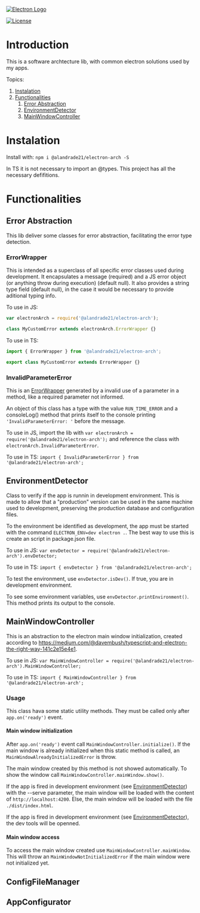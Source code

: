 [![Electron Logo](https://www.vectorlogo.zone/logos/electronjs/electronjs-icon.svg)](https://electronjs.org/)

[![License](https://img.shields.io/badge/License-AGPL--3-brightgreen.svg)](LICENSE.md)

# Introduction

This is a software archtecture lib, with common electron solutions used by my apps.

Topics:

1. [Instalation](#instalation)
1. [Functionalities](#functionalities)
   1. [Error Abstraction](#error-abstraction)
   1. [EnvironmentDetector](#environmentdetector)
   1. [MainWindowController](#mainwindowcontroller)

# Instalation

Install with: `npm i @alandrade21/electron-arch -S`

In TS it is not necessary to import an @types. This project has all the necessary defifitions.

# Functionalities

## Error Abstraction

This lib deliver some classes for error abstraction, facilitating the error type detection.

### ErrorWrapper

This is intended as a superclass of all specific error classes used during development. It encapsulates a message (required) and a JS error object (or anything throw during execution) (default null). It also provides a string type field (default null), in the case it would be necessary to provide aditional typing info.

To use in JS: 

```javascript
var electronArch = require('@alandrade21/electron-arch');

class MyCustomError extends electronArch.ErrorWrapper {}
```

To use in TS: 

```typescript
import { ErrorWrapper } from '@alandrade21/electron-arch';

export class MyCustomError extends ErrorWrapper {}
```

### InvalidParameterError

This is an [ErrorWrapper](#errorWrapper) generated by a invalid use of a parameter in a method, like a required parameter not informed.

An object of this class has a type with the value `RUN_TIME_ERROR` and a consoleLog() method that prints itself to the console printing `'InvalidParameterError: '` before the message.

To use in JS, import the lib with `var electronArch = require('@alandrade21/electron-arch');` and reference the class with `electronArch.InvalidParameterError`.

To use in TS: `import { InvalidParameterError } from '@alandrade21/electron-arch';`

## EnvironmentDetector

Class to verify if the app is runnin in development environment. This is made to allow that a "production" version can be used in the same machine used to development, preserving the production database and configuration files.

To the environment be identified as development, the app must be started with the command `ELECTRON_ENV=dev electron .`. The best way to use this is create an script in package.json file.

To use in JS: `var envDetector = require('@alandrade21/electron-arch').envDetector;`

To use in TS: `import { envDetector } from '@alandrade21/electron-arch';`

To test the environment, use `envDetector.isDev()`. If true, you are in development environment.

To see some environment variables, use `envDetector.printEnvironment()`. This method prints its output to the console.

## MainWindowController

This is an abstraction to the electron main window initialization, created according to https://medium.com/@davembush/typescript-and-electron-the-right-way-141c2e15e4e1.

To use in JS: `var MainWindowController = require('@alandrade21/electron-arch').MainWindowController;`

To use in TS: `import { MainWindowController } from '@alandrade21/electron-arch';`

### Usage

This class hava some static utility methods. They must be called only after `app.on('ready')` event.

#### Main window initialization

After `app.on('ready')` event call `MainWindowController.initialize()`. If the main window is already initialized when this static method is called, an `MainWindowAlreadyInitializedError` is throw.

The main window created by this method is not showed automatically. To show the window call `MainWindowController.mainWindow.show()`.

If the app is fired in development environment (see [EnvironmentDetector](#environmentdetector)) with the --serve parameter, the main window will be loaded with the content of `http://localhost:4200`. Else, the main window will be loaded with the file `./dist/index.html`.

If the app is fired in development environment (see [EnvironmentDetector](#environmentdetector)), the dev tools will be openned.

#### Main window access

To access the main window created use `MainWindowController.mainWindow`. This will throw an `MainWindowNotInitializedError` if the main window were not initialized yet.

## ConfigFileManager

## AppConfigurator
